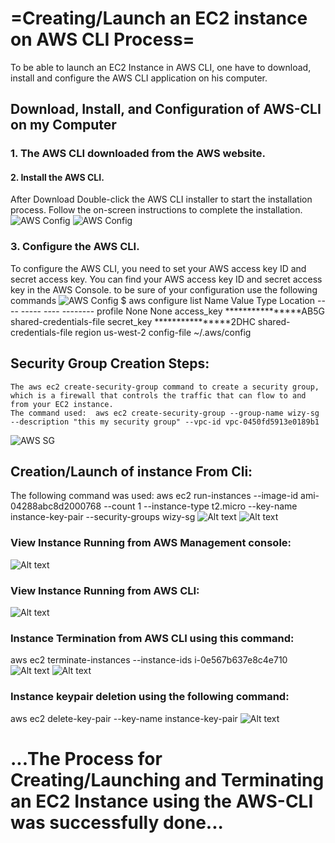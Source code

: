 # =Creating/Launch an EC2 instance on AWS CLI Process=
To be able to launch an EC2 Instance in AWS CLI, one have to download, install and configure the AWS CLI application on his computer.

## Download, Install, and Configuration of AWS-CLI on my Computer
### 1. The AWS CLI downloaded from the AWS website.

#### 2. Install the AWS CLI.
   After Download Double-click the AWS CLI installer to start the installation process. Follow the on-screen instructions to complete the installation.
   ![AWS Config](<aws cli config.PNG>)
   ![AWS Config](<1 aws cli config.PNG>)


### 3. Configure the AWS CLI.
   To configure the AWS CLI, you need to set your AWS access key ID and secret access key. You can find your AWS access key ID and secret access key in the AWS Console.
   to be sure of your configuration use the following commands
   ![AWS Config](<aws cli config.PNG>)
$ aws configure list
      Name                    Value             Type    Location
      ----                    -----             ----    --------
   profile                <not set>             None    None
access_key     ****************AB5G shared-credentials-file
secret_key     ****************2DHC shared-credentials-file
    region                us-west-2      config-file    ~/.aws/config

## Security Group Creation Steps:
    The aws ec2 create-security-group command to create a security group, which is a firewall that controls the traffic that can flow to and from your EC2 instance.
    The command used:  aws ec2 create-security-group --group-name wizy-sg --description "this my security group" --vpc-id vpc-0450fd5913e0189b1
![AWS SG](<Security Group.PNG>)

## Creation/Launch of instance From Cli:
The following command was used: aws ec2 run-instances --image-id ami-04288abc8d2000768 --count 1 --instance-type t2.micro --key-name instance-key-pair --security-groups wizy-sg
 ![Alt text](<instance launch.PNG>) 
 ![Alt text](<instance launch1.PNG>)
### View Instance Running from AWS Management console:
 ![Alt text](<instance launch on console.PNG>)
### View Instance Running from AWS CLI:
 ![Alt text](<instance running.PNG>)
### Instance Termination from AWS CLI using this command:
aws ec2 terminate-instances --instance-ids i-0e567b637e8c4e710
![Alt text](<instance termination.PNG>)
![Alt text](<instance termination1.PNG>)
### Instance keypair deletion using the following command:
aws ec2 delete-key-pair --key-name instance-key-pair 
![Alt text](<delete keypair and SG.PNG>)

# ...The Process for Creating/Launching and Terminating an EC2 Instance using the AWS-CLI was successfully done...

  


